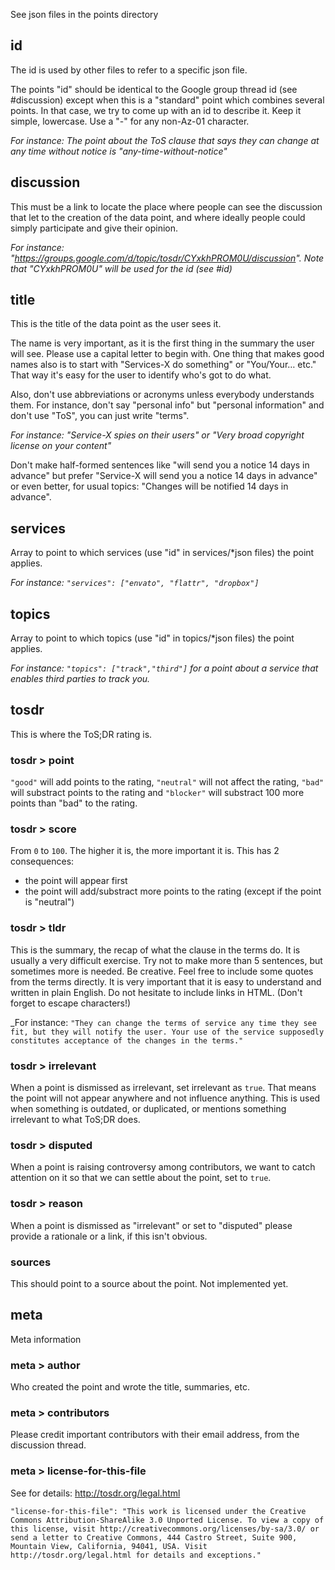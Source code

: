 See json files in the points directory

## id 

The id is used by other files to refer to a specific json file. 

The points "id" should be identical to the Google group thread id (see #discussion) except when this is a "standard" point which combines several points. In that case, we try to come up with an id to describe it. Keep it simple, lowercase. Use a "-" for any non-Az-01 character.

_For instance: The point about the ToS clause that says they can change at any time without notice is "any-time-without-notice"_

## discussion

This must be a link to locate the place where people can see the discussion that let to the creation of the data point, and where ideally people could simply participate and give their opinion.

_For instance: "https://groups.google.com/d/topic/tosdr/CYxkhPROM0U/discussion". Note that "CYxkhPROM0U" will be used for the id (see #id)_

## title

This is the title of the data point as the user sees it. 

The name is very important, as it is the first thing in the summary the user will see. Please use a capital letter to begin with. One thing that makes good names also is to start with "Services-X do something" or "You/Your… etc." That way it's easy for the user to identify who's got to do what.

Also, don't use abbreviations or acronyms unless everybody understands them. For instance, don't say "personal info" but "personal information" and don't use "ToS", you can just write "terms".

_For instance: "Service-X spies on their users" or "Very broad copyright license on your content"_

Don't make half-formed sentences like "will send you a notice 14 days in advance" but prefer "Service-X will send you a notice 14 days in advance" or even better, for usual topics: "Changes will be notified 14 days in advance".

## services

Array to point to which services (use "id" in services/*json files) the point applies.

_For instance: `"services": ["envato", "flattr", "dropbox"]`_

## topics

Array to point to which topics (use "id" in topics/*json files) the point applies.

_For instance: `"topics": ["track","third"]` for a point about a service that enables third parties to track you._

## tosdr

This is where the ToS;DR rating is.

### tosdr > point

`"good"` will add points to the rating, `"neutral"` will not affect the rating, `"bad"` will substract points to the rating and `"blocker"` will substract 100 more points than "bad" to the rating.

### tosdr > score

From `0` to `100`. The higher it is, the more important it is. This has 2 consequences:

 * the point will appear first
 * the point will add/substract more points to the rating (except if the point is "neutral")


### tosdr > tldr

This is the summary, the recap of what the clause in the terms do. It is usually a very difficult exercise. Try not to make more than 5 sentences, but sometimes more is needed. Be creative. Feel free to include some quotes from the terms directly. It is very important that it is easy to understand and written in plain English. Do not hesitate to include links in HTML. (Don't forget to escape characters!)

_For instance: `"They can change the terms of service any time they see fit, but they will notify the user. Your use of the service supposedly constitutes acceptance of the changes in the terms."`

### tosdr > irrelevant

When a point is dismissed as irrelevant, set irrelevant as `true`. That means the point will not appear anywhere and not influence anything. This is used when something is outdated, or duplicated, or mentions something irrelevant to what ToS;DR does.

### tosdr > disputed

When a point is raising controversy among contributors, we want to catch attention on it so that we can settle about the point, set to `true`.

### tosdr > reason

When a point is dismissed as "irrelevant" or set to "disputed" please provide a rationale or a link, if this isn't obvious.

### sources

This should point to a source about the point. Not implemented yet.

## meta

Meta information

### meta > author

Who created the point and wrote the title, summaries, etc.

### meta > contributors

Please credit important contributors with their email address, from the discussion thread.

### meta > license-for-this-file

See for details: http://tosdr.org/legal.html

`"license-for-this-file": "This work is licensed under the Creative Commons Attribution-ShareAlike 3.0 Unported License. To view a copy of this license, visit http://creativecommons.org/licenses/by-sa/3.0/ or send a letter to Creative Commons, 444 Castro Street, Suite 900, Mountain View, California, 94041, USA. Visit http://tosdr.org/legal.html for details and exceptions."`